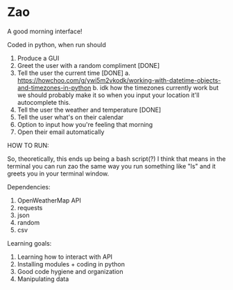 # Zao
A good morning interface!

Coded in python, when run should
1. Produce a GUI 
2. Greet the user with a random compliment [DONE]
3. Tell the user the current time [DONE]
    a. https://howchoo.com/g/ywi5m2vkodk/working-with-datetime-objects-and-timezones-in-python
    b. idk how the timezones currently work but we should probably make it so when you input your location it'll autocomplete this.
4. Tell the user the weather and temperature [DONE]
5. Tell the user what's on their calendar
6. Option to input how you're feeling that morning
7. Open their email automatically

HOW TO RUN:

So, theoretically, this ends up being a bash script(?) I think that means in the terminal you can run zao the same way you run something like "ls" and it greets you in your terminal window.

Dependencies:
1. OpenWeatherMap API
2. requests
3. json
4. random
5. csv

Learning goals:
1. Learning how to interact with API
2. Installing modules + coding in python
3. Good code hygiene and organization
4. Manipulating data
